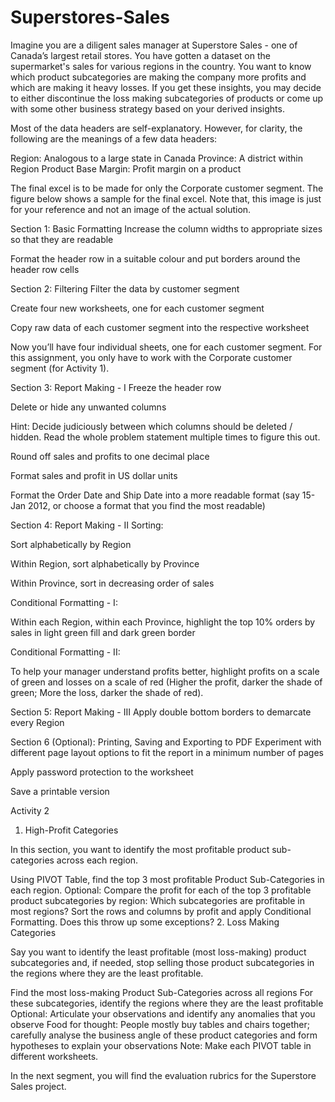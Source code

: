 # Superstores-Sales

Imagine you are a diligent sales manager at Superstore Sales - one of Canada’s largest retail stores. You have gotten a dataset on the supermarket's sales for various regions in the country. You want to know which product subcategories are making the company more profits and which are making it heavy losses. If you get these insights, you may decide to either discontinue the loss making subcategories of products or come up with some other business strategy based on your derived insights.

Most of the data headers are self-explanatory. However, for clarity, the following are the meanings of a few data headers:

Region: Analogous to a large state in Canada
Province: A district within Region
Product Base Margin: Profit margin on a product

The final excel is to be made for only the Corporate customer segment. The figure below shows a sample for the final excel. Note that, this image is just for your reference and not an image of the actual solution.

Section 1: Basic Formatting
Increase the column widths to appropriate sizes so that they are readable

Format the header row in a suitable colour and put borders around the header row cells

Section 2: Filtering
Filter the data by customer segment

Create four new worksheets, one for each customer segment

Copy raw data of each customer segment into the respective worksheet

Now you’ll have four individual sheets, one for each customer segment. For this assignment, you only have to work with the Corporate customer segment (for Activity 1).

 

Section 3: Report Making - I
Freeze the header row

Delete or hide any unwanted columns

Hint: Decide judiciously between which columns should be deleted / hidden. Read the whole problem statement multiple times to figure this out.

Round off sales and profits to one decimal place

Format sales and profit in US dollar units

Format the Order Date and Ship Date into a more readable format (say 15-Jan 2012, or choose a format that you find the most readable)

Section 4: Report Making - II
Sorting:

Sort alphabetically by Region

Within Region, sort alphabetically by Province

Within Province, sort in decreasing order of sales

Conditional Formatting - I:

Within each Region, within each Province, highlight the top 10% orders by sales in light green fill and dark green border

Conditional Formatting - II:

To help your manager understand profits better, highlight profits on a scale of green and losses on a scale of red (Higher the profit, darker the shade of green; More the loss, darker the shade of red).

 

Section 5: Report Making - III
Apply double bottom borders to demarcate every Region

 

Section 6 (Optional): Printing, Saving and Exporting to PDF
Experiment with different page layout options to fit the report in a minimum number of pages

Apply password protection to the worksheet

Save a printable version

Activity 2

1. High-Profit Categories 

In this section, you want to identify the most profitable product sub-categories across each region. 

Using PIVOT Table, find the top 3 most profitable Product Sub-Categories in each region. 
Optional: Compare the profit for each of the top 3 profitable product subcategories by region:
Which subcategories are profitable in most regions?
Sort the rows and columns by profit and apply Conditional Formatting. Does this throw up some exceptions?
2. Loss Making Categories

Say you want to identify the least profitable (most loss-making) product subcategories and, if needed, stop selling those product subcategories in the regions where they are the least profitable.

Find the most loss-making Product Sub-Categories across all regions
For these subcategories, identify the regions where they are the least profitable
Optional: Articulate your observations and identify any anomalies that you observe
Food for thought: People mostly buy tables and chairs together; carefully analyse the business angle of these product categories and form hypotheses to explain your observations
Note: Make each PIVOT table in different worksheets.

In the next segment, you will find the evaluation rubrics for the Superstore Sales project.
